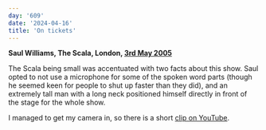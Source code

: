 ```yaml
---
day: '609'
date: '2024-04-16'
title: 'On tickets'
---
```


**Saul Williams, The Scala, London, [3rd May 2005](https://www.setlist.fm/setlist/saul-williams/2005/scala-london-england-4ba76fbe.html)**

The Scala being small was accentuated with two facts about this show. Saul opted to not use a microphone for some of the spoken word parts (though he seemed keen for people to shut up faster than they did), and an extremely tall man with a long neck positioned himself directly in front of the stage for the whole show.

I managed to get my camera in, so there is a short [clip on YouTube](https://youtu.be/g1uxwr4yv_8?si=FVGRbzqaLncREFVs).
